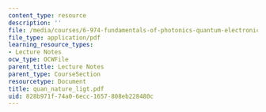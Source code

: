 ```yaml
---
content_type: resource
description: ''
file: /media/courses/6-974-fundamentals-of-photonics-quantum-electronics-spring-2006/828b971f74a06ecc1657808eb228480c_quan_nature_ligt.pdf
file_type: application/pdf
learning_resource_types:
- Lecture Notes
ocw_type: OCWFile
parent_title: Lecture Notes
parent_type: CourseSection
resourcetype: Document
title: quan_nature_ligt.pdf
uid: 828b971f-74a0-6ecc-1657-808eb228480c
---
```

